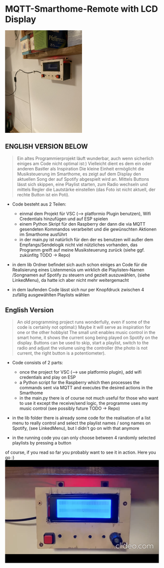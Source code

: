 # MQTT-Smarthome-Remote with LCD Display

<img src="./IMG_0329.jpg" alt="" style="width:50%; height:auto;">

## ENGLISH VERSION BELOW

> Ein altes Programmierprojekt läuft wunderbar, auch wenn sicherlich einiges am Code nicht optimal ist:)
> Vielleicht dient es dem ein oder anderen Bastler als Inspiration
> Die kleine Einheit  ermöglicht die Musiksteuerung im Smarthome, es zeigt auf dem Display den aktuellen Song der auf Spotify abgespielt wird an.
> Mittels Buttons lässt sich skippen, eine Playlist starten, zum Radio wechseln und mittels Regler die Lautstärke einstellen (das Foto ist nicht aktuell, der rechte Button ist ein Poti).


- Code besteht aus 2 Teilen:
    - einmal dem Projekt für VSC (--> platformio Plugin benutzen), Wifi Credentials hinzufügen und auf ESP spielen
    - einem Python Skript für den Raspberry der dann die via MQTT gesendeten Kommandos verarbeitet und die gewünschten Aktionen im Smarthome ausführt
    - in der main.py ist natürlich für den der es benutzen will außer dem Empfangs/Sendelogik nicht viel nützliches vorhanden, das Programm greift auf meine Musiksteuerung zurück (siehe ggf. zukünfitg  TODO -> Repo)


- in dem lib Ordner befindet sich auch schon einiges an Code für die Realisierung eines Listenmenüs um wirklich die Playlisten-Namen /Songnamen  auf Spotify zu steuern und gezielt auszuwählen, (siehe LinkedMenu), da hatte ich aber nicht mehr weitergemacht

- in dem laufenden Code lässt sich nur per Knopfdruck zwischen 4 zufällig ausgewählten Playlists wählen
  

## English Version

> An old programming project runs wonderfully, even if some of the code is certainly not optimal:)
> Maybe it will serve as inspiration for one or the other hobbyist
> The small unit enables music control in the smart home, it shows the current song being played on Spotify on the display.
> Buttons can be used to skip, start a playlist, switch to the radio and adjust the volume using the controller (the photo is not current, the right button is a potentiometer).


- Code consists of 2 parts:
    - once the project for VSC (--> use platformio plugin), add wifi credentials and play on ESP
    - a Python script for the Raspberry which then processes the commands sent via MQTT and executes the desired actions in the Smarthome
    - in the main.py there is of course not much useful for those who want to use it except the receive/send logic, the programme uses my music control (see possibly future TODO -> Repo)


- in the lib folder there is already some code for the realisation of a list menu to really control and select the playlist names / song names on Spotify, (see LinkedMenu), but I didn't go on with that anymore

- in the running code you can only choose between 4 randomly selected playlists by pressing a button
  


of course, if you read so far you probably want to see it in action. Here you go :)
[![preview_video](./preview_video.png)](https://www.youtube.com/watch?v=v2vNm1yEI8E)
